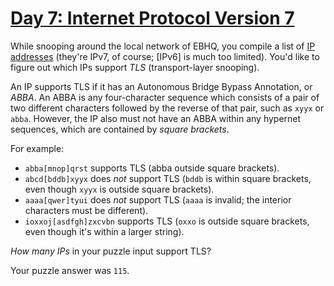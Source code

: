 # [Day 7: Internet Protocol Version 7][1]

While snooping around the local network of EBHQ, you compile a list of [IP
addresses][2] (they're IPv7, of course; [IPv6] is much too limited). You'd like
to figure out which IPs support *TLS* (transport-layer snooping).

An IP supports TLS if it has an Autonomous Bridge Bypass Annotation, or *ABBA*.
An ABBA is any four-character sequence which consists of a pair of two
different characters followed by the reverse of that pair, such as `xyyx` or
`abba`. However, the IP also must not have an ABBA within any hypernet
sequences, which are contained by *square brackets*.

For example:

* `abba[mnop]qrst` supports TLS (abba outside square brackets).
* `abcd[bddb]xyyx` does *not* support TLS (`bddb` is within square brackets, even though `xyyx` is outside square brackets).
* `aaaa[qwer]tyui` does *not* support TLS (`aaaa` is invalid; the interior characters must be different).
* `ioxxoj[asdfgh]zxcvbn` supports TLS (`oxxo` is outside square brackets, even though it's within a larger string).

*How many IPs* in your puzzle input support TLS?

Your puzzle answer was `115`.

[1]: http://adventofcode.com/2016/day/7
[2]: https://en.wikipedia.org/wiki/IP_address
[3]: https://en.wikipedia.org/wiki/IPv6
